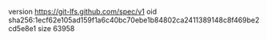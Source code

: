 version https://git-lfs.github.com/spec/v1
oid sha256:1ecf62e105ad159f1a6c40bc70ebe1b84802ca2411389148c8f469be2cd5e8e1
size 63958
